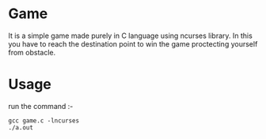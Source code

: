 # Game
It is a simple game made purely in C language using ncurses library. In this you have to reach the destination point to win the game proctecting yourself from obstacle.

# Usage
run the command :-
```
gcc game.c -lncurses
./a.out
```
